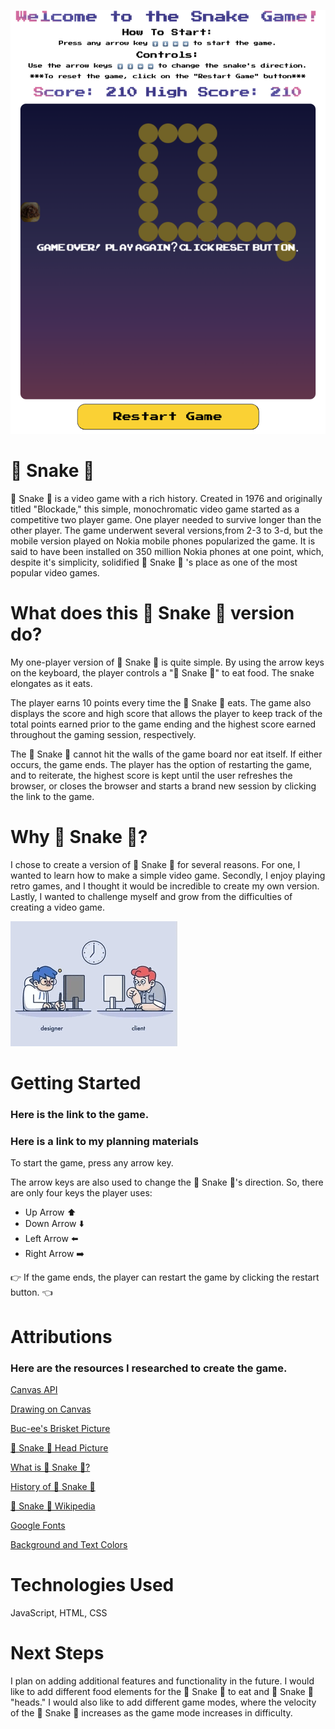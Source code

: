 ![Snake Game Image](/resources/pictures/snake-game.png)
#  🐍 Snake 🐍 

🐍 Snake 🐍 is a video game with a rich history. Created in 1976 and originally
titled "Blockade," this simple, monochromatic video game started as a competitive
two player game. One player needed to survive longer than the other player. The game
underwent several versions,from 2-3 to 3-d, but the mobile version played on Nokia
mobile phones popularized the game. It is said to have been installed on 350
million Nokia phones at one point, which, despite it's simplicity, solidified 
🐍  Snake 🐍 's place as one of the most popular video games.

# What does this 🐍 Snake 🐍 version do?

My one-player version of 🐍 Snake 🐍 is quite simple. By using the arrow keys on the 
keyboard, the player controls a "🐍 Snake 🐍" to eat food. The snake elongates as it eats.

The player earns 10 points every time the 🐍 Snake 🐍 eats. The game also displays the
score and high score that allows the player to keep track of the total points 
earned prior to the game ending and the highest score earned throughout
the gaming session, respectively.

The 🐍 Snake 🐍 cannot hit the walls of the game board nor eat itself. If either occurs,
the game ends. The player has the option of restarting the game, and to reiterate,
the highest score is kept until the user refreshes the browser, or closes the
browser and starts a brand new session by clicking the link to the game.

# Why 🐍 Snake 🐍?

I chose to create a version of 🐍 Snake 🐍 for several reasons. For one, I wanted to
learn how to make a simple video game. Secondly, I enjoy playing retro games,
and I thought it would be incredible to create my own version. Lastly, I wanted
to challenge myself and grow from the difficulties of creating a video game. 

![Client vs. Designer Image](/resources/pictures/client%20-vs-designer.gif)

# Getting Started

### Here is the link to the game.

### Here is a link to my planning materials

To start the game, press any arrow key.

The arrow keys are also used to change the 🐍 Snake 🐍's direction. So, there are only
four keys the player uses:
- Up Arrow ⬆️
- Down Arrow ⬇️
- Left Arrow ⬅️
- Right Arrow ➡️

👉 If the game ends, the player can restart the game by clicking the restart button. 👈

# Attributions

### Here are the resources I researched to create the game.

[Canvas API](https://developer.mozilla.org/en-US/docs/Web/API/Canvas_API)

[Drawing on Canvas](https://www.w3schools.com/graphics/canvas_drawing.asp)

[Buc-ee's Brisket Picture](https://www.yahoo.com/lifestyle/buc-ees-gas-station-sandwiches-121532566.html)

[🐍 Snake 🐍 Head Picture](https://avatars.githubusercontent.com/u/20377140?v=4)

[What is 🐍 Snake 🐍?](https://www.itsnicethat.com/features/taneli-armanto-the-history-of-snake-design-legacies-230221#:~:text=Snake's%20story%20begins%20long%20before,video%20games%20company%2C%20Gremlin%20Interactive)

[History of 🐍 Snake 🐍](https://www.coolmathgames.com/blog/the-history-of-snake-the-game)

[🐍 Snake 🐍 Wikipedia](https://en.wikipedia.org/wiki/Snake_(video_game_genre))

[Google Fonts](https://fonts.google.com/specimen/Press+Start+2P)

[Background and Text Colors](https://piktochart.com/tips/retro-80s-color-palette)

# Technologies Used

JavaScript, HTML, CSS

# Next Steps

I plan on adding additional features and functionality in the future. I would 
like to add different food elements for the 🐍 Snake 🐍 to eat and 🐍 Snake 🐍 "heads."
I would also like to add different game modes, where the velocity of the 🐍 Snake 🐍
increases as the game mode increases in difficulty.